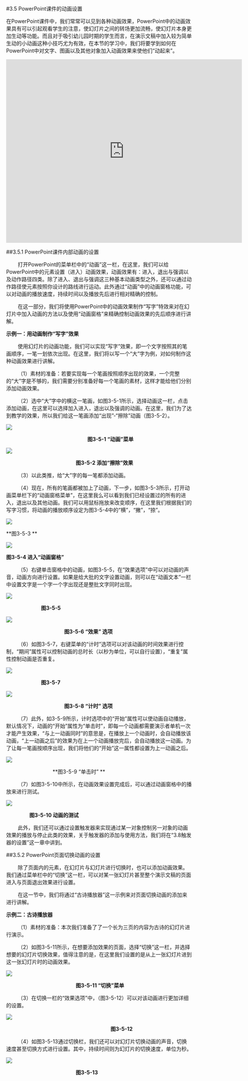 #3.5 PowerPoint课件的动画设置

在PowerPoint课件中，我们常常可以见到各种动画效果，PowerPoint中的动画效果具有可以引起观看学生的注意，使幻灯片之间的转场更加流畅，使幻灯片本身更加生动等功能。而且对于吸引幼儿园时期的学生而言，在演示文稿中加入较为简单生动的小动画这种小技巧尤为有效，在本节的学习中，我们将要学到如何在PowerPoint中对文字、图画以及其他对象加入动画效果来使他们“动起来”。

<iframe frameborder="0" width="640" height="498" src="https://v.qq.com/iframe/player.html?vid=t0534kbv2s1&tiny=0&auto=0" allowfullscreen></iframe>

##3.5.1 PowerPoint课件内部动画的设置

&nbsp;&nbsp;&nbsp;&nbsp;&nbsp;&nbsp;&nbsp;&nbsp;打开PowerPoint的菜单栏中的“动画”这一栏，在这里，我们可以给PowerPoint中的元素设置（进入）动画效果，动画效果有：进入，退出与强调以及动作路径四类。除了进入、退出与强调这三种基本动画类型之外，还可以通过动作路径使元素按照你设计的路线进行运动。此外通过“动画”中的动画窗格功能，可以对动画的播放速度，持续时间以及播放先后进行相对精确的控制。

&nbsp;&nbsp;&nbsp;&nbsp;&nbsp;&nbsp;&nbsp;&nbsp;在这一部分，我们将使用PowerPoint中的动画效果制作“写字”特效来对在幻灯片中加入动画的方法以及使用“动画窗格”来精确控制动画效果的先后顺序进行讲解。

**示例一：用动画制作“写字”效果**

&nbsp;&nbsp;&nbsp;&nbsp;&nbsp;&nbsp;&nbsp;&nbsp;使用幻灯片的动画功能，我们可以实现“写字”效果，即一个文字按照其的笔画顺序，一笔一划依次出现。在这里，我们将以写一个“大”字为例，对如何制作这种动画效果进行讲解。

&nbsp;&nbsp;&nbsp;&nbsp;&nbsp;&nbsp;&nbsp;&nbsp;（1）素材的准备：若要实现每一个笔画按照顺序出现的效果，一个完整的“大”字是不够的，我们需要分别准备好每一个笔画的素材，这样才能给他们分别添加动画效果。

&nbsp;&nbsp;&nbsp;&nbsp;&nbsp;&nbsp;&nbsp;&nbsp;（2）选中“大”字中的横这一笔画，如图3-5-1所示，选择动画这一栏，点击添加动画，在这里可以选择加入进入，退出以及强调的动画。在这里，我们为了达到教学的效果，所以我们给这一笔画添加“出现”-“擦除”动画（图3-5-2）。

![](/assets/3-5-1.png)

&nbsp;&nbsp;&nbsp;&nbsp;&nbsp;&nbsp;&nbsp;&nbsp;&nbsp;&nbsp;&nbsp;&nbsp;&nbsp;&nbsp;&nbsp;&nbsp;&nbsp;&nbsp;&nbsp;&nbsp;&nbsp;&nbsp;&nbsp;&nbsp;&nbsp;&nbsp;&nbsp;&nbsp;&nbsp;&nbsp;&nbsp;&nbsp;&nbsp;&nbsp;&nbsp;&nbsp;&nbsp;&nbsp;&nbsp;&nbsp;&nbsp;&nbsp;&nbsp;&nbsp;&nbsp;&nbsp;&nbsp;&nbsp;&nbsp;&nbsp;&nbsp;&nbsp;&nbsp;&nbsp;&nbsp;&nbsp;**图3-5-1 “动画”菜单**

![](/assets/3-5-2.png)

&nbsp;&nbsp;&nbsp;&nbsp;&nbsp;&nbsp;&nbsp;&nbsp;&nbsp;&nbsp;&nbsp;&nbsp;&nbsp;&nbsp;&nbsp;&nbsp;&nbsp;&nbsp;&nbsp;&nbsp;&nbsp;&nbsp;&nbsp;&nbsp;&nbsp;&nbsp;&nbsp;&nbsp;&nbsp;&nbsp;&nbsp;&nbsp;&nbsp;&nbsp;&nbsp;&nbsp;&nbsp;&nbsp;&nbsp;&nbsp;&nbsp;&nbsp;&nbsp;&nbsp;&nbsp;&nbsp;&nbsp;&nbsp;**图3-5-2 添加“擦除”效果**

&nbsp;&nbsp;&nbsp;&nbsp;&nbsp;&nbsp;&nbsp;&nbsp;（3）以此类推，给“大”字的每一笔都添加动画。

&nbsp;&nbsp;&nbsp;&nbsp;&nbsp;&nbsp;&nbsp;&nbsp;（4）现在，所有的笔画都被加上了动画，下一步，如图3-5-3所示，打开动画菜单栏下的“动画窗格菜单”，在这里我么可以看到我们已经设置过的所有的进入，退出以及其他动画。我们可以用鼠标拖放来改变顺序，在这里我们根据我们的写字习惯，将动画的播放顺序设定为图3-5-4中的“横”，“撇”，“捺”。

![](/assets/3-5-3.png)

**图3-5-3 **

![](/assets/3-5-4.png)

**图3-5-4 进入“动画窗格”**

&nbsp;&nbsp;&nbsp;&nbsp;&nbsp;&nbsp;&nbsp;&nbsp;（5）右键单击窗格中的动画，如图3-5-5，在“效果选项”中可以对动画的声音，动画方向进行设置。如果是给大批的文字设置动画，则可以在“动画文本”一栏中设置文字是一个字一个字出现还是整批文字同时出现。

![](/assets/3-5-5.png)

&nbsp;&nbsp;&nbsp;&nbsp;&nbsp;&nbsp;&nbsp;&nbsp;&nbsp;&nbsp;&nbsp;&nbsp;&nbsp;&nbsp;&nbsp;&nbsp;&nbsp;&nbsp;&nbsp;&nbsp;&nbsp;&nbsp;&nbsp;&nbsp;**图3-5-5**

![](/assets/3-5-6.png)

&nbsp;&nbsp;&nbsp;&nbsp;&nbsp;&nbsp;&nbsp;&nbsp;&nbsp;&nbsp;&nbsp;&nbsp;&nbsp;&nbsp;&nbsp;&nbsp;&nbsp;&nbsp;&nbsp;&nbsp;&nbsp;&nbsp;&nbsp;&nbsp;&nbsp;&nbsp;&nbsp;&nbsp;&nbsp;&nbsp;&nbsp;&nbsp;&nbsp;&nbsp;&nbsp;&nbsp;&nbsp;&nbsp;&nbsp;&nbsp;**图3-5-6 “效果” 选项**

&nbsp;&nbsp;&nbsp;&nbsp;&nbsp;&nbsp;&nbsp;&nbsp;（6）如图3-5-7，右键菜单的“计时”选项可以对该动画的时间效果进行控制，“期间”属性可以控制动画的总时长（以秒为单位，可以自行设置），“重复”属性控制动画是否重复。

![](/assets/3-5-7.png)

&nbsp;&nbsp;&nbsp;&nbsp;&nbsp;&nbsp;&nbsp;&nbsp;&nbsp;&nbsp;&nbsp;&nbsp;&nbsp;&nbsp;&nbsp;&nbsp;&nbsp;&nbsp;&nbsp;&nbsp;&nbsp;&nbsp;&nbsp;&nbsp;**图3-5-7** 

![](/assets/3-5-8.png)

&nbsp;&nbsp;&nbsp;&nbsp;&nbsp;&nbsp;&nbsp;&nbsp;&nbsp;&nbsp;&nbsp;&nbsp;&nbsp;&nbsp;&nbsp;&nbsp;&nbsp;&nbsp;&nbsp;&nbsp;&nbsp;&nbsp;&nbsp;&nbsp;&nbsp;&nbsp;&nbsp;&nbsp;&nbsp;&nbsp;&nbsp;&nbsp;&nbsp;&nbsp;&nbsp;&nbsp;&nbsp;&nbsp;&nbsp;&nbsp;**图3-5-8 “计时” 选项**

&nbsp;&nbsp;&nbsp;&nbsp;&nbsp;&nbsp;&nbsp;&nbsp;（7）此外，如3-5-9所示，计时选项中的“开始”属性可以使动画自动播放，默认情况下，动画的“开始”属性为“单击时”，即每一个动画都需要演示者单机一次才能产生效果，“与上一动画同时”的意思是，在播放上一个动画时，会自动播放该动画，“上一动画之后”的效果为在上一个动画播放完后，会自动播放这一动画。为了让每一笔画按顺序出现，我们将他们的“开始”这一属性都设置为上一动画之后。

![](/assets/3-5-9.png)

&nbsp;&nbsp;&nbsp;&nbsp;&nbsp;&nbsp;&nbsp;&nbsp;&nbsp;&nbsp;&nbsp;&nbsp;&nbsp;&nbsp;&nbsp;&nbsp;&nbsp;&nbsp;&nbsp;&nbsp;&nbsp;&nbsp;&nbsp;&nbsp;&nbsp;&nbsp;&nbsp;&nbsp;&nbsp;&nbsp;&nbsp;&nbsp;**图3-5-9 “单击时” **

&nbsp;&nbsp;&nbsp;&nbsp;&nbsp;&nbsp;&nbsp;&nbsp;（7）如图3-5-10中所示，在动画效果设置完成后，可以通过动画窗格中的播放来进行测试。

![](/assets/3-5-10.png)

&nbsp;&nbsp;&nbsp;&nbsp;&nbsp;&nbsp;&nbsp;&nbsp;&nbsp;&nbsp;&nbsp;&nbsp;&nbsp;&nbsp;&nbsp;&nbsp;**图3-5-10 动画的测试**

&nbsp;&nbsp;&nbsp;&nbsp;&nbsp;&nbsp;&nbsp;&nbsp;此外，我们还可以通过设置触发器来实现通过某一对象控制另一对象的动画效果的播放与停止此类的效果，关于触发器的添加与使用方法，我们将在“3.8触发器的设置”这一章中讲到。

##3.5.2 PowerPoint页面切换动画的设置

&nbsp;&nbsp;&nbsp;&nbsp;&nbsp;&nbsp;&nbsp;&nbsp;除了页面内的元素，在幻灯片与幻灯片进行切换时，也可以添加动画效果。我们通过菜单栏中的“切换”这一栏，可以对某一张幻灯片甚至整个演示文稿的页面进入与页面退出效果进行设置。

&nbsp;&nbsp;&nbsp;&nbsp;&nbsp;&nbsp;&nbsp;&nbsp;在这一节中，我们将通过“古诗播放器”这一示例来对页面切换动画的添加来进行讲解。

**示例二：古诗播放器**

&nbsp;&nbsp;&nbsp;&nbsp;&nbsp;&nbsp;&nbsp;&nbsp;（1）素材的准备：本次我们准备了了一个长为三页的内容为古诗的幻灯片进行演示。

&nbsp;&nbsp;&nbsp;&nbsp;&nbsp;&nbsp;&nbsp;&nbsp;（2）如图3-5-11所示，在想要添加效果的页面，选择“切换”这一栏，并选择想要的幻灯片切换效果，值得注意的是，在这里我们设置的是从上一张幻灯片进到这一张幻灯片时的动画效果。

![](/assets/3-5-11.png)

&nbsp;&nbsp;&nbsp;&nbsp;&nbsp;&nbsp;&nbsp;&nbsp;&nbsp;&nbsp;&nbsp;&nbsp;&nbsp;&nbsp;&nbsp;&nbsp;&nbsp;&nbsp;&nbsp;&nbsp;&nbsp;&nbsp;&nbsp;&nbsp;&nbsp;&nbsp;&nbsp;&nbsp;&nbsp;&nbsp;&nbsp;&nbsp;&nbsp;&nbsp;&nbsp;&nbsp;&nbsp;&nbsp;&nbsp;&nbsp;&nbsp;&nbsp;&nbsp;&nbsp;&nbsp;&nbsp;&nbsp;&nbsp;**图3-5-11  “切换”菜单**

&nbsp;&nbsp;&nbsp;&nbsp;&nbsp;&nbsp;&nbsp;&nbsp;（3）在切换一栏的“效果选项”中，（图3-5-12）可以对该动画进行更加详细的设置。

![](/assets/3-5-12.png)

&nbsp;&nbsp;&nbsp;&nbsp;&nbsp;&nbsp;&nbsp;&nbsp;&nbsp;&nbsp;&nbsp;&nbsp;&nbsp;&nbsp;&nbsp;&nbsp;&nbsp;&nbsp;&nbsp;&nbsp;&nbsp;&nbsp;&nbsp;&nbsp;&nbsp;&nbsp;&nbsp;&nbsp;&nbsp;&nbsp;&nbsp;&nbsp;&nbsp;&nbsp;&nbsp;&nbsp;&nbsp;&nbsp;&nbsp;&nbsp;&nbsp;&nbsp;&nbsp;&nbsp;&nbsp;&nbsp;&nbsp;&nbsp;&nbsp;&nbsp;&nbsp;&nbsp;&nbsp;&nbsp;&nbsp;&nbsp;&nbsp;&nbsp;&nbsp;&nbsp;&nbsp;&nbsp;&nbsp;&nbsp;&nbsp;&nbsp;&nbsp;&nbsp;&nbsp;&nbsp;&nbsp;&nbsp;**图3-5-12**

&nbsp;&nbsp;&nbsp;&nbsp;&nbsp;&nbsp;&nbsp;&nbsp;（4）如图3-5-13通过切换栏，我们还可以对幻灯片切换动画的声音，切换速度甚至切换方式进行设置。其中，持续时间则为幻灯片的切换速度，单位为秒。

![](/assets/3-5-13.png)

&nbsp;&nbsp;&nbsp;&nbsp;&nbsp;&nbsp;&nbsp;&nbsp;&nbsp;&nbsp;&nbsp;&nbsp;&nbsp;&nbsp;&nbsp;&nbsp;&nbsp;&nbsp;&nbsp;&nbsp;&nbsp;&nbsp;&nbsp;&nbsp;&nbsp;&nbsp;&nbsp;&nbsp;&nbsp;&nbsp;&nbsp;&nbsp;&nbsp;&nbsp;&nbsp;&nbsp;&nbsp;&nbsp;&nbsp;&nbsp;&nbsp;&nbsp;&nbsp;&nbsp;&nbsp;&nbsp;&nbsp;&nbsp;**图3-5-13**


